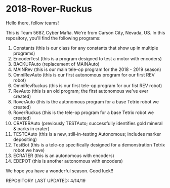 # 2018-Rover-Ruckus

Hello there, fellow teams!

This is Team 5687, Cyber Mafia. We're from Carson City, Nevada, US.
In this repository, you'll find the following programs:

1. Constants (this is our class for any constants that show up in multiple programs)
2. EncoderTest (this is a program designed to test a motor with encoders)
3. BACKUPAuto (replacement of MAINAuto)
4. MAINRev (this is our main tele-op program for the 2018 - 2019 season)
5. OmniRevAuto (this is our first autonomous program for our first REV robot)
6. OmniRevRuckus (this is our first tele-op program for our fist REV robot)
7. RevAuto (this is an old program; the first autonomous we've ever created)
8. RoverAuto (this is the autonomous program for a base Tetrix robot we created)
9. RoverRuckus (this is the tele-op program for a base Tetrix robot we created)
10. CRATERAuto (previously TESTAuto; successfully identifies gold mineral & parks in crater)
11. TESTCAuto (this is a new, still-in-testing Autonomous; includes marker depositing)
12. TestBot (this is a tele-op specifically designed for a demonstration Tetrix robot we have)
13. ECRATER (this is an autonomous with encoders)
14. EDEPOT (this is another autonomous with encoders)

We hope you have a wonderful season. Good luck!!

REPOSITORY LAST UPDATED: 4/14/19
